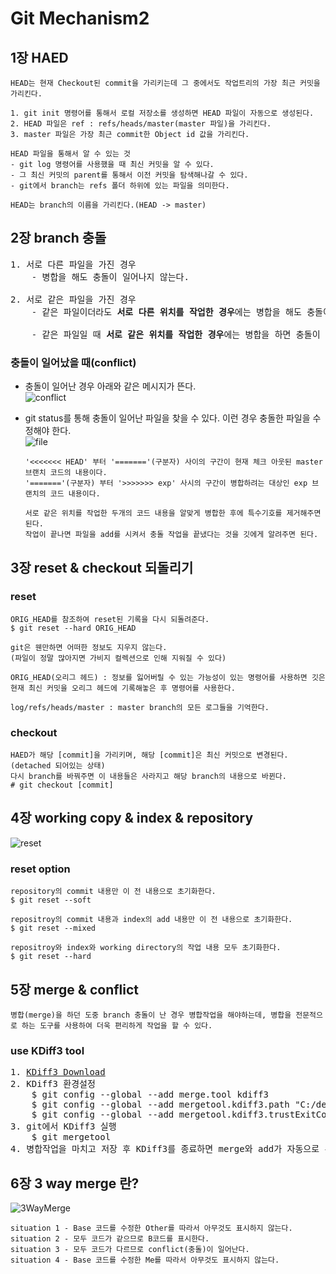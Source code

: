 # Git Mechanism2
## 1장 HAED
```
HEAD는 현재 Checkout된 commit을 가리키는데 그 중에서도 작업트리의 가장 최근 커밋을 가리킨다.

1. git init 명령어를 통해서 로컬 저장소를 생성하면 HEAD 파일이 자동으로 생성된다.
2. HEAD 파일은 ref : refs/heads/master(master 파일)을 가리킨다.
3. master 파일은 가장 최근 commit한 Object id 값을 가리킨다.

HEAD 파일을 통해서 알 수 있는 것
- git log 명령어를 사용했을 때 최신 커밋을 알 수 있다.
- 그 최신 커밋의 parent를 통해서 이전 커밋을 탐색해나갈 수 있다.
- git에서 branch는 refs 폴더 하위에 있는 파일을 의미한다.

HEAD는 branch의 이름을 가리킨다.(HEAD -> master)
```
## 2장 branch 충돌
<pre>
1. 서로 다른 파일을 가진 경우 
    - 병합을 해도 충돌이 일어나지 않는다.

2. 서로 같은 파일을 가진 경우
    - 같은 파일이더라도 <b>서로 다른 위치를 작업한 경우</b>에는 병합을 해도 충돌이 일어나지 않는다.

    - 같은 파일일 때 <b>서로 같은 위치를 작업한 경우</b>에는 병합을 하면 충돌이 일어난다.
</pre>
### 충돌이 일어났을 때(conflict)

- 충돌이 일어난 경우 아래와 같은 메시지가 뜬다.</br>
![conflict](https://github.com/RyuKyeongWoo/TIL/blob/main/Git/img/conflict.png)</br>

- git status를 통해 충돌이 일어난 파일을 찾을 수 있다. 이런 경우 충돌한 파일을 수정해야 한다.</br>
![file](https://github.com/RyuKyeongWoo/TIL/blob/main/Git/img/file.png)</br>
    ```
    '<<<<<<< HEAD' 부터 '======='(구분자) 사이의 구간이 현재 체크 아웃된 master 브랜치 코드의 내용이다.
    '======='(구분자) 부터 '>>>>>>> exp' 사시의 구간이 병합하려는 대상인 exp 브랜치의 코드 내용이다.

    서로 같은 위치를 작업한 두개의 코드 내용을 알맞게 병합한 후에 특수기호를 제거해주면 된다.
    작업이 끝나면 파일을 add를 시켜서 충돌 작업을 끝냈다는 것을 깃에게 알려주면 된다.
    ```
## 3장 reset & checkout 되돌리기
### reset
```
ORIG_HEAD를 참조하여 reset된 기록을 다시 되돌려준다.
$ git reset --hard ORIG_HEAD 
```
```
git은 웬만하면 어떠한 정보도 지우지 않는다.
(파일이 정말 많아지면 가비지 컬렉션으로 인해 지워질 수 있다)

ORIG_HEAD(오리그 헤드) : 정보를 잃어버릴 수 있는 가능성이 있는 명령어를 사용하면 깃은 현재 최신 커밋을 오리그 헤드에 기록해놓은 후 명령어를 사용한다.

log/refs/heads/master : master branch의 모든 로그들을 기억한다.
```
### checkout
```
HAED가 해당 [commit]을 가리키며, 해당 [commit]은 최신 커밋으로 변경된다.(detached 되어있는 상태)
다시 branch를 바꿔주면 이 내용들은 사라지고 해당 branch의 내용으로 바뀐다.
# git checkout [commit]
```
## 4장 working copy & index & repository
![reset](https://github.com/RyuKyeongWoo/TIL/blob/main/Git/img/reset.PNG)
### reset option
```
repository의 commit 내용만 이 전 내용으로 초기화한다.
$ git reset --soft

repositroy의 commit 내용과 index의 add 내용만 이 전 내용으로 초기화한다.
$ git reset --mixed

repositroy와 index와 working directory의 작업 내용 모두 초기화한다.
$ git reset --hard 
```
## 5장 merge & conflict
```
병합(merge)을 하던 도중 branch 충돌이 난 경우 병합작업을 해야하는데, 병합을 전문적으로 하는 도구를 사용하여 더욱 편리하게 작업을 할 수 있다.
```
### use KDiff3 tool
<pre>
1. <a href="https://sourceforge.net/projects/kdiff3/files/latest/download">KDiff3 Download</a>
2. KDiff3 환경설정
    $ git config --global --add merge.tool kdiff3
    $ git config --global --add mergetool.kdiff3.path "C:/dev/KDiff3/kdiff3.exe"
    $ git config --global --add mergetool.kdiff3.trustExitCode false
3. git에서 KDiff3 실행
    $ git mergetool
4. 병합작업을 마치고 저장 후 KDiff3를 종료하면 merge와 add가 자동으로 된다.
</pre>
## 6장 3 way merge 란?
![3WayMerge](https://github.com/RyuKyeongWoo/TIL/blob/main/Git/img/3waymerge.PNG)
```
situation 1 - Base 코드를 수정한 Other를 따라서 아무것도 표시하지 않는다.
situation 2 - 모두 코드가 같으므로 B코드를 표시한다.
situation 3 - 모두 코드가 다르므로 conflict(충돌)이 일어난다.
situation 4 - Base 코드를 수정한 Me를 따라서 아무것도 표시하지 않는다.
```